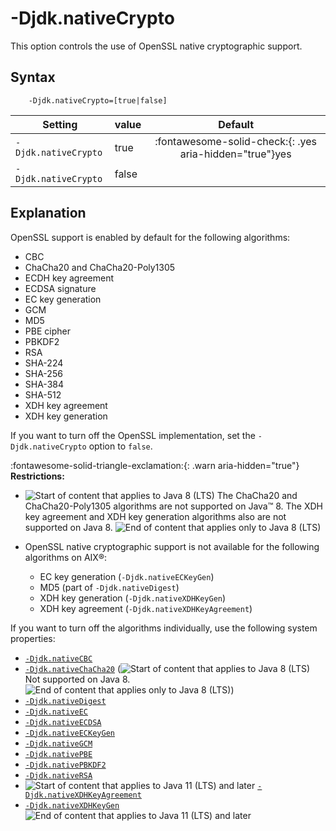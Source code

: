 <!--
* Copyright (c) 2017, 2025 IBM Corp. and others
*
* This program and the accompanying materials are made
* available under the terms of the Eclipse Public License 2.0
* which accompanies this distribution and is available at
* https://www.eclipse.org/legal/epl-2.0/ or the Apache
* License, Version 2.0 which accompanies this distribution and
* is available at https://www.apache.org/licenses/LICENSE-2.0.
*
* This Source Code may also be made available under the
* following Secondary Licenses when the conditions for such
* availability set forth in the Eclipse Public License, v. 2.0
* are satisfied: GNU General Public License, version 2 with
* the GNU Classpath Exception [1] and GNU General Public
* License, version 2 with the OpenJDK Assembly Exception [2].
*
* [1] https://www.gnu.org/software/classpath/license.html
* [2] https://openjdk.org/legal/assembly-exception.html
*
* SPDX-License-Identifier: EPL-2.0 OR Apache-2.0 OR GPL-2.0-only WITH Classpath-exception-2.0 OR GPL-2.0-only WITH OpenJDK-assembly-exception-1.0
-->

# -Djdk.nativeCrypto

This option controls the use of OpenSSL native cryptographic support.


## Syntax

        -Djdk.nativeCrypto=[true|false]

| Setting              | value    | Default                                                                        |
|----------------------|----------|:------------------------------------------------------------------------------:|
| `-Djdk.nativeCrypto` | true     | :fontawesome-solid-check:{: .yes aria-hidden="true"}<span class="sr-only">yes</span> |
| `-Djdk.nativeCrypto` | false    |                                                                                |

## Explanation

OpenSSL support is enabled by default for the following algorithms:

- CBC
- ChaCha20 and ChaCha20-Poly1305
- ECDH key agreement
- ECDSA signature
- EC key generation
- GCM
- MD5
- PBE cipher
- PBKDF2
- RSA
- SHA-224
- SHA-256
- SHA-384
- SHA-512
- XDH key agreement
- XDH key generation

If you want to turn off the OpenSSL implementation, set the `-Djdk.nativeCrypto` option to `false`.

:fontawesome-solid-triangle-exclamation:{: .warn aria-hidden="true"} **Restrictions:**

- ![Start of content that applies to Java 8 (LTS)](cr/java8.png) The ChaCha20 and ChaCha20-Poly1305 algorithms are not supported on Java&trade; 8. The XDH key agreement and XDH key generation algorithms also are not supported on Java 8. ![End of content that applies only to Java 8 (LTS)](cr/java_close_lts.png)
- OpenSSL native cryptographic support is not available for the following algorithms on AIX&reg;:

    - EC key generation (`-Djdk.nativeECKeyGen`)
    - MD5 (part of `-Djdk.nativeDigest`)
    - XDH key generation (`-Djdk.nativeXDHKeyGen`)
    - XDH key agreement (`-Djdk.nativeXDHKeyAgreement`)

If you want to turn off the algorithms individually, use the following system properties:

- [`-Djdk.nativeCBC`](djdknativecbc.md)
- [`-Djdk.nativeChaCha20`](djdknativechacha20.md) (![Start of content that applies to Java 8 (LTS)](cr/java8.png) Not supported on Java 8. ![End of content that applies only to Java 8 (LTS)](cr/java_close_lts.png))
- [`-Djdk.nativeDigest`](djdknativedigest.md)
- [`-Djdk.nativeEC`](djdknativeec.md)
- [`-Djdk.nativeECDSA`](djdknativeecdsa.md)
- [`-Djdk.nativeECKeyGen`](djdknativeeckeygen.md)
- [`-Djdk.nativeGCM`](djdknativegcm.md)
- [`-Djdk.nativePBE`](djdknativepbe.md)
- [`-Djdk.nativePBKDF2`](djdknativepbkdf2.md)
- [`-Djdk.nativeRSA`](djdknativersa.md)
- ![Start of content that applies to Java 11 (LTS) and later](cr/java11plus.png) [`-Djdk.nativeXDHKeyAgreement`](djdknativexdhkeyagreement.md)
- [`-Djdk.nativeXDHKeyGen`](djdknativexdhkeygen.md) ![End of content that applies to Java 11 (LTS) and later](cr/java_close_lts.png)

<!-- ==== END OF TOPIC ==== djdknativecrypto.md ==== -->
